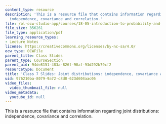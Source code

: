 ```yaml
---
content_type: resource
description: 'This is a resource file that contains information regarding joint distributions:
  independence, covariance and correlation.'
file: /ol-ocw-studio-app/courses/18-05-introduction-to-probability-and-statistics-spring-2014/976210ba80799a72c8d0623d604aac06_MIT18_05S14_class7slides.pdf
file_size: 356261
file_type: application/pdf
learning_resource_types:
- Lecture Notes
license: https://creativecommons.org/licenses/by-nc-sa/4.0/
ocw_type: OCWFile
parent_title: Class Slides
parent_type: CourseSection
parent_uid: 94de8151-483a-826f-90af-93d292b79cf2
resourcetype: Document
title: 'Class 7 Slides: Joint distributions: independence, covariance and correlation'
uid: 976210ba-8079-9a72-c8d0-623d604aac06
video_files:
  video_thumbnail_file: null
video_metadata:
  youtube_id: null
---
```

This is a resource file that contains information regarding joint distributions: independence, covariance and correlation.